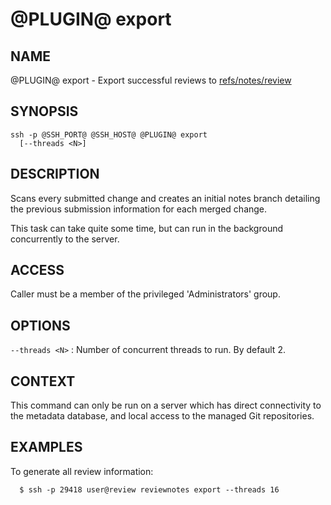 @PLUGIN@ export
===============

NAME
----
@PLUGIN@ export - Export successful reviews to [refs/notes/review](refs-notes-review.md)

SYNOPSIS
--------
```
ssh -p @SSH_PORT@ @SSH_HOST@ @PLUGIN@ export
  [--threads <N>]
```

DESCRIPTION
-----------
Scans every submitted change and creates an initial notes
branch detailing the previous submission information for
each merged change.

This task can take quite some time, but can run in the background
concurrently to the server.

ACCESS
------
Caller must be a member of the privileged 'Administrators' group.

OPTIONS
-------

`--threads <N>`
: Number of concurrent threads to run. By default 2.

CONTEXT
-------
This command can only be run on a server which has direct
connectivity to the metadata database, and local access to the
managed Git repositories.

EXAMPLES
--------
To generate all review information:

```
  $ ssh -p 29418 user@review reviewnotes export --threads 16
```
